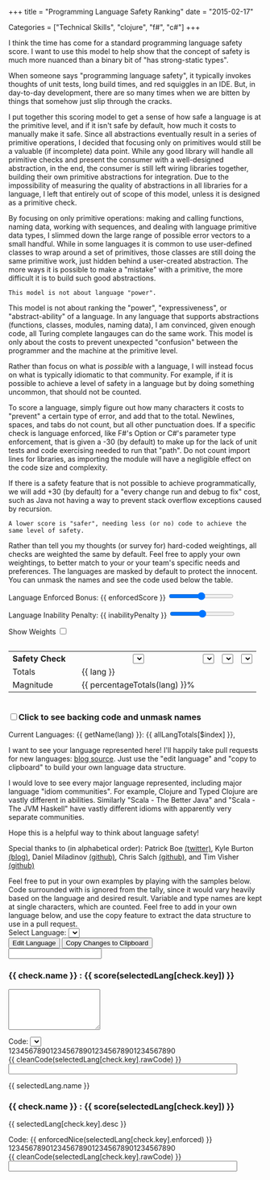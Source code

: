 +++
title = "Programming Language Safety Ranking"
date = "2015-02-17"

Categories = ["Technical Skills", "clojure", "f#", "c#"]
+++

<script src="https://ajax.googleapis.com/ajax/libs/angularjs/1.3.14/angular.min.js"></script>
<script src="/javascripts/sliders.js"></script>

I think the time has come for a standard programming language safety
score. I want to use this model to help show that the concept of
safety is much more nuanced than a binary bit of "has strong-static
types".

When someone says "programming language safety", it typically invokes
thoughts of unit tests, long build times, and red squiggles in an
IDE. But, in day-to-day development, there are so many times when we
are bitten by things that somehow just slip through the cracks.

I put together this scoring model to get a sense of how safe a
language is at the primitive level, and if it isn't safe by default,
how much it costs to manually make it safe. Since all abstractions
eventually result in a series of primitive operations, I decided that
focusing only on primitives would still be a valuable (if incomplete)
data point. While any good library will handle all primitive checks
and present the consumer with a well-designed abstraction, in the end,
the consumer is still left wiring libraries together, building their
own primitive abstractions for integration. Due to the impossibility of
measuring the quality of abstractions in all libraries for a language,
I left that entirely out of scope of this model, unless it is designed
as a primitive check.

By focusing on only primitive operations: making and calling
functions, naming data, working with sequences, and dealing with
language primitive data types, I slimmed down the large range of
possible error vectors to a small handful. While in some languages it
is common to use user-defined classes to wrap around a set of
primitives, those classes are still doing the same primitive work,
just hidden behind a user-created abstraction. The more ways it is
possible to make a "mistake" with a primitive, the more difficult it
is to build such good abstractions.

    This model is not about language "power".

This model is not about ranking the "power", "expressiveness", or
"abstract-ability" of a language. In any language that supports
abstractions (functions, classes, modules, naming data), I am
convinced, given enough code, all Turing complete langauges can do the
same work. This model is only about the costs to prevent unexpected
"confusion" between the programmer and the machine at the primitive
level.

Rather than focus on what is _possible_ with a language, I will
instead focus on what is typically idiomatic to that community. For
example, if it is possible to achieve a level of safety in a language
but by doing something uncommon, that should not be counted.

To score a language, simply figure out how many characters it costs to
"prevent" a certain type of error, and add that to the
total. Newlines, spaces, and tabs do not count, but all other
punctuation does. If a specific check is language enforced, like F#'s
Option or C#'s parameter type enforcement, that is given a -30 (by
default) to make up for the lack of unit tests and code exercising
needed to run that "path". Do not count import lines for libraries, as
importing the module will have a negligible effect on the code size
and complexity.

If there is a safety feature that is not possible to achieve
programmatically, we will add +30 (by default) for a "every change run
and debug to fix" cost, such as Java not having a way to prevent stack
overflow exceptions caused by recursion.

    A lower score is "safer", needing less (or no) code to achieve the same level of safety.

Rather than tell you my thoughts (or survey for) hard-coded
weightings, all checks are weighted the same by default. Feel free to
apply your own weightings, to better match to your or your team's
specific needs and preferences. The languages are masked by default to
protect the innocent. You can unmask the names and see the code used
below the table.

<div ng-app="TableApp">
<div ng-controller="TableCtrl">

Language Enforced Bonus:
{{ enforcedScore }} 
<input ng-model="enforcedScore" type="range" min="0" max="50" />

Language Inability Penalty:
{{ inabilityPenalty }} 
<input ng-model="inabilityPenalty" type="range" min="0" max="50" />

Show Weights <input type="checkbox" ng-model="showWeights" />
<p class="lead">
<div style="overflow-x:scroll">
<table class="langtable">
<tr>
<th>Safety Check</th>
<th></th>
<th>
<select ng-options="getName(lang) for lang in allLanguages" ng-model="languages[0]"></select>
</th>
<th>
<select ng-options="getName(lang) for lang in allLanguages" ng-model="languages[1]"></select>
</th>
<th>
<select ng-options="getName(lang) for lang in allLanguages" ng-model="languages[2]"></select>
</th>
<th>
<select ng-options="getName(lang) for lang in allLanguages" ng-model="languages[3]"></select>
</th>
</tr>
<tr ng-repeat="check in langChecks" score-row name="check.name" row-key="check.key"></tr>
<tr class="totals"><td>Totals</td>
<td></td>
<td ng-repeat="lang in langTotals track by $index">
{{ lang }} 
</td>
</tr>
<tr class="totals"><td>Magnitude</td>
<td></td>
<td ng-repeat="lang in langTotals track by $index">
{{ percentageTotals(lang) }}% 
</td>
</tr>
</table>
</div>

<h3><input ng-model="showRealName" type="checkbox" /><span
ng-click="showRealName = !!!showRealName">Click to see backing code and unmask names</span></h3>

Current Languages:
<span ng-repeat="lang in allLanguages">
{{ getName(lang) }}: {{ allLangTotals[$index] }}, 
</select>

I want to see your language represented here! I'll happily take pull
requests for new languages: [blog source](https://github.com/steveshogren/blog-source/blob/master/source/javascripts/sliders.js). Just
use the "edit language" and "copy to clipboard" to build your own
language data structure.

I would love to see every major language represented, including major
language "idiom communities". For example, Clojure and Typed Clojure
are vastly different in abilities. Similarly "Scala - The Better Java"
and "Scala - The JVM Haskell" have vastly different idioms with
apparently very separate communities.


Hope this is a helpful way to think about language safety!

Special thanks to (in alphabetical order):
Patrick Boe [(twitter)](https://twitter.com/traffichazard/),
Kyle Burton [(blog)](http://asymmetrical-view.com/),
Daniel Miladinov [(github)](https://github.com/danielmiladinov),
Chris Salch [(github)](https://github.com/arlaneenalra), and
Tim Visher [(github)](https://github.com/timvisher)


<div ng-show="showRealName"> Feel free to put in your own examples by playing
with the samples below. Code surrounded with <! !> is ignored from the tally,
since it would vary heavily based on the language and desired result. Variable
and type names are kept at single characters, which are counted. Feel free to
add in your own language below, and use the copy feature to extract the data
structure to use in a pull request.

<div>Select Language:
<select ng-options="lang.name for lang in allLanguages" ng-model="selectedLang"></select>
</div>
<button ng-click="showEdit = !showEdit">Edit Language</button>
<button ng-click="copyToClipboard(selectedLang)">Copy Changes to Clipboard</button>
<div ng-show="showEdit">
<span><input ng-model="selectedLang.name"></input></span>
<div ng-repeat="check in langChecks">
<h3>{{ check.name }} : {{ score(selectedLang[check.key]) }}  </h3>
<p>
<textarea class="widetextarea" rows="5" ng-model="selectedLang[check.key].desc"></textarea> 
<div>
Code: <select ng-options="enforcedNice(e) for e in enforcedTypes" ng-model="selectedLang[check.key].enforced"></select>
<div class="tablecode">1234567890123456789012345678901234567890</div>
<div class="tablecode" > {{ cleanCode(selectedLang[check.key].rawCode) }}  </div>
<input type="text" style="width:90%;" ng-model="selectedLang[check.key].rawCode" />
</div>
</p>
</div>
</div>

<div ng-show="!showEdit">
<span>{{ selectedLang.name }} </span>
<div ng-repeat="check in langChecks">
<h3>{{ check.name }} : {{ score(selectedLang[check.key]) }}  </h3>
<p>
{{ selectedLang[check.key].desc }} 
<div>
Code: {{ enforcedNice(selectedLang[check.key].enforced)  }} 
<div class="tablecode" ng-if="selectedLang[check.key].rawCode">1234567890123456789012345678901234567890</div>
<div class="tablecode" > {{ cleanCode(selectedLang[check.key].rawCode) }}  </div>
<input type="text" style="width:90%;" ng-model="selectedLang[check.key].rawCode" />
</div>
</p>
</div>
</div>

</div>
</div>
</div>
